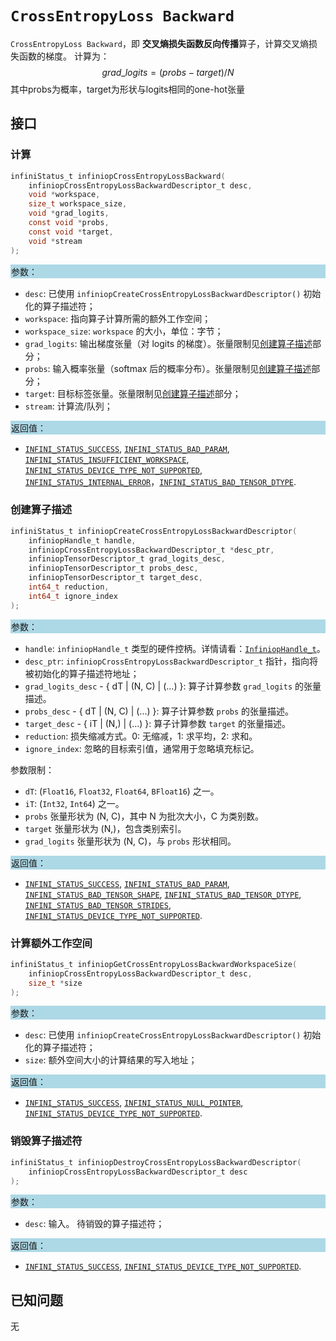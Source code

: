 # `CrossEntropyLoss Backward`

`CrossEntropyLoss Backward`，即 **交叉熵损失函数反向传播**算子，计算交叉熵损失函数的梯度。
计算为：
$$grad\_logits = (probs - target) / N$$ 
其中probs为概率，target为形状与logits相同的one-hot张量
## 接口

### 计算

```c
infiniStatus_t infiniopCrossEntropyLossBackward(
    infiniopCrossEntropyLossBackwardDescriptor_t desc,
    void *workspace,
    size_t workspace_size,
    void *grad_logits,
    const void *probs,
    const void *target,
    void *stream
);
```

<div style="background-color: lightblue; padding: 1px;"> 参数： </div>

- `desc`:
  已使用 `infiniopCreateCrossEntropyLossBackwardDescriptor()` 初始化的算子描述符；
- `workspace`:
  指向算子计算所需的额外工作空间；
- `workspace_size`:
  `workspace` 的大小，单位：字节；
- `grad_logits`:
  输出梯度张量（对 logits 的梯度）。张量限制见[创建算子描述](#创建算子描述)部分；
- `probs`:
  输入概率张量（softmax 后的概率分布）。张量限制见[创建算子描述](#创建算子描述)部分；
- `target`:
  目标标签张量。张量限制见[创建算子描述](#创建算子描述)部分；
- `stream`:
  计算流/队列；

<div style="background-color: lightblue; padding: 1px;"> 返回值：</div>

- [`INFINI_STATUS_SUCCESS`], [`INFINI_STATUS_BAD_PARAM`], [`INFINI_STATUS_INSUFFICIENT_WORKSPACE`], [`INFINI_STATUS_DEVICE_TYPE_NOT_SUPPORTED`], [`INFINI_STATUS_INTERNAL_ERROR`]，[`INFINI_STATUS_BAD_TENSOR_DTYPE`].

### 创建算子描述

```c
infiniStatus_t infiniopCreateCrossEntropyLossBackwardDescriptor(
    infiniopHandle_t handle,
    infiniopCrossEntropyLossBackwardDescriptor_t *desc_ptr,
    infiniopTensorDescriptor_t grad_logits_desc,
    infiniopTensorDescriptor_t probs_desc,
    infiniopTensorDescriptor_t target_desc,
    int64_t reduction,
    int64_t ignore_index
);
```

<div style="background-color: lightblue; padding: 1px;"> 参数：</div>

- `handle`:
  `infiniopHandle_t` 类型的硬件控柄。详情请看：[`InfiniopHandle_t`]。
- `desc_ptr`:
  `infiniopCrossEntropyLossBackwardDescriptor_t` 指针，指向将被初始化的算子描述符地址；
- `grad_logits_desc` - { dT | (N, C) | (...) }:
  算子计算参数 `grad_logits` 的张量描述。
- `probs_desc` - { dT | (N, C) | (...) }:
  算子计算参数 `probs` 的张量描述。
- `target_desc` - { iT | (N,) | (...) }:
  算子计算参数 `target` 的张量描述。
- `reduction`:
  损失缩减方式。0: 无缩减，1: 求平均，2: 求和。
- `ignore_index`:
  忽略的目标索引值，通常用于忽略填充标记。

参数限制：

- `dT`:  (`Float16`, `Float32`, `Float64`, `BFloat16`) 之一。
- `iT`:  (`Int32`, `Int64`) 之一。
- `probs` 张量形状为 (N, C)，其中 N 为批次大小，C 为类别数。
- `target` 张量形状为 (N,)，包含类别索引。
- `grad_logits` 张量形状为 (N, C)，与 `probs` 形状相同。

<div style="background-color: lightblue; padding: 1px;"> 返回值：</div>

- [`INFINI_STATUS_SUCCESS`], [`INFINI_STATUS_BAD_PARAM`], [`INFINI_STATUS_BAD_TENSOR_SHAPE`], [`INFINI_STATUS_BAD_TENSOR_DTYPE`], [`INFINI_STATUS_BAD_TENSOR_STRIDES`], [`INFINI_STATUS_DEVICE_TYPE_NOT_SUPPORTED`].

### 计算额外工作空间

```c
infiniStatus_t infiniopGetCrossEntropyLossBackwardWorkspaceSize(
    infiniopCrossEntropyLossBackwardDescriptor_t desc,
    size_t *size
);
```

<div style="background-color: lightblue; padding: 1px;"> 参数：</div>

- `desc`:
  已使用 `infiniopCreateCrossEntropyLossBackwardDescriptor()` 初始化的算子描述符；
- `size`:
  额外空间大小的计算结果的写入地址；

<div style="background-color: lightblue; padding: 1px;"> 返回值：</div>

- [`INFINI_STATUS_SUCCESS`], [`INFINI_STATUS_NULL_POINTER`], [`INFINI_STATUS_DEVICE_TYPE_NOT_SUPPORTED`].

### 销毁算子描述符

```c
infiniStatus_t infiniopDestroyCrossEntropyLossBackwardDescriptor(
    infiniopCrossEntropyLossBackwardDescriptor_t desc
);
```

<div style="background-color: lightblue; padding: 1px;"> 参数： </div>

- `desc`:
  输入。 待销毁的算子描述符；

<div style="background-color: lightblue; padding: 1px;"> 返回值： </div>

- [`INFINI_STATUS_SUCCESS`], [`INFINI_STATUS_DEVICE_TYPE_NOT_SUPPORTED`].

## 已知问题

无

<!-- 链接 -->
[`InfiniopHandle_t`]: /infiniop/handle/README.md

[`INFINI_STATUS_SUCCESS`]: /common/status/README.md#INFINI_STATUS_SUCCESS
[`INFINI_STATUS_BAD_PARAM`]: /common/status/README.md#INFINI_STATUS_BAD_PARAM
[`INFINI_STATUS_INSUFFICIENT_WORKSPACE`]: /common/status/README.md#INFINI_STATUS_INSUFFICIENT_WORKSPACE
[`INFINI_STATUS_DEVICE_TYPE_NOT_SUPPORTED`]: /common/status/README.md#INFINI_STATUS_DEVICE_TYPE_NOT_SUPPORTED
[`INFINI_STATUS_INTERNAL_ERROR`]: /common/status/README.md#INFINI_STATUS_INTERNAL_ERROR
[`INFINI_STATUS_NULL_POINTER`]: /common/status/README.md#INFINI_STATUS_NULL_POINTER
[`INFINI_STATUS_BAD_TENSOR_SHAPE`]: /common/status/README.md#INFINI_STATUS_BAD_TENSOR_SHAPE
[`INFINI_STATUS_BAD_TENSOR_DTYPE`]: /common/status/README.md#INFINI_STATUS_BAD_TENSOR_DTYPE
[`INFINI_STATUS_BAD_TENSOR_STRIDES`]: /common/status/README.md#INFINI_STATUS_BAD_TENSOR_STRIDES
